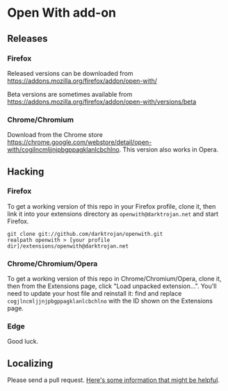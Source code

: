 Open With add-on
================

Releases
--------

### Firefox
Released versions can be downloaded from https://addons.mozilla.org/firefox/addon/open-with/

Beta versions are sometimes available from https://addons.mozilla.org/firefox/addon/open-with/versions/beta

### Chrome/Chromium
Download from the Chrome store https://chrome.google.com/webstore/detail/open-with/cogjlncmljjnjpbgppagklanlcbchlno. This version also works in Opera.

Hacking
-------

### Firefox
To get a working version of this repo in your Firefox profile, clone it, then link it into your extensions directory as `openwith@darktrojan.net` and start Firefox.
```
git clone git://github.com/darktrojan/openwith.git
realpath openwith > [your profile dir]/extensions/openwith@darktrojan.net
```

### Chrome/Chromium/Opera
To get a working version of this repo in Chrome/Chromium/Opera, clone it, then from the Extensions page, click "Load unpacked extension…". You'll need to update your host file and reinstall it: find and replace `cogjlncmljjnjpbgppagklanlcbchlno` with the ID shown on the Extensions page.

### Edge
Good luck.

Localizing
----------
Please send a pull request. [Here's some information that might be helpful](https://github.com/darktrojan/openwith/issues/141#issue-261143759).
